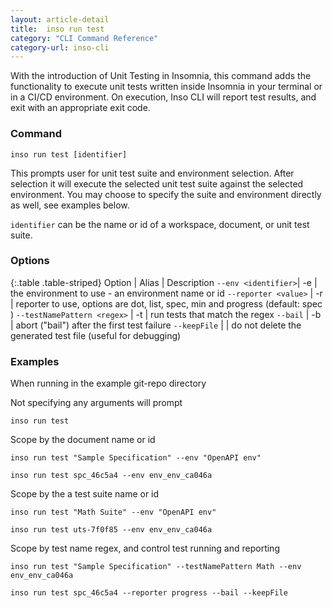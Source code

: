 ```yaml
---
layout: article-detail
title:  inso run test
category: "CLI Command Reference"
category-url: inso-cli
---
```


With the introduction of Unit Testing in Insomnia, this command adds the functionality to execute unit tests written inside Insomnia in your terminal or in a CI/CD environment. On execution, Inso CLI will report test results, and exit with an appropriate exit code.

### Command

`inso run test [identifier]`

This prompts user for unit test suite and environment selection. After selection it will execute the selected unit test suite against the selected environment. You may choose to specify the suite and environment directly as well, see examples below.

`identifier` can be the name or id of a workspace, document, or unit test suite.

### Options

{:.table .table-striped}
Option |  Alias |  Description
`--env <identifier>`| -e | the environment to use - an environment name or id
`--reporter <value>` |	-r	| reporter to use, options are dot, list, spec, min and progress (default: spec )
`--testNamePattern <regex>` | -t | run tests that match the regex
`--bail` | -b | abort ("bail") after the first test failure
`--keepFile` | | do not delete the generated test file (useful for debugging)

### Examples

When running in the example git-repo directory

Not specifying any arguments will prompt

`inso run test`

Scope by the document name or id

`inso run test "Sample Specification" --env "OpenAPI env"`

`inso run test spc_46c5a4 --env env_env_ca046a`

Scope by the a test suite name or id

`inso run test "Math Suite" --env "OpenAPI env"`

`inso run test uts-7f0f85 --env env_env_ca046a`

Scope by test name regex, and control test running and reporting

`inso run test "Sample Specification" --testNamePattern Math --env env_env_ca046a`

`inso run test spc_46c5a4 --reporter progress --bail --keepFile`
